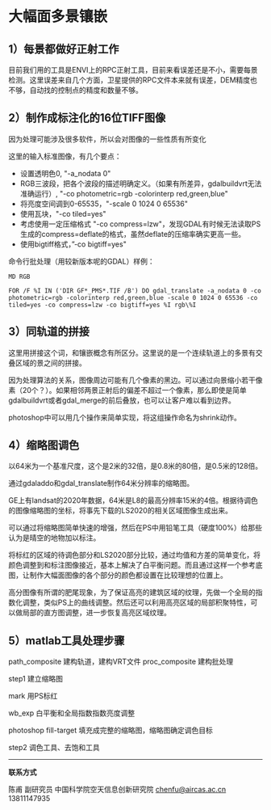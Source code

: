 # 大幅面多景镶嵌



## 1）每景都做好正射工作

目前我们用的工具是ENVI上的RPC正射工具，目前来看误差还是不小，需要每景检测。这里误差来自几个方面，卫星提供的RPC文件本来就有误差，DEM精度也不够，自动找的控制点的精度和数量不够。



## 2）制作成标注化的16位TIFF图像

因为处理可能涉及很多软件，所以会对图像的一些性质有所变化

这里的输入标准图像，有几个要点：

* 设置透明色0, "-a_nodata 0"
* RGB三波段，把各个波段的描述明确定义。（如果有所差异，gdalbuildvrt无法准确运行）, "-co photometric=rgb -colorinterp red,green,blue"
* 将亮度空间调到0-65535，"-scale 0 1024 0 65536"
* 使用瓦块，"-co tiled=yes"
* 考虑使用一定压缩格式 "-co compress=lzw"，发现GDAL有时候无法读取PS生成的compress=deflate的格式，虽然deflate的压缩率确实更高一些。
* 使用bigtiff格式，”-co bigtiff=yes"


命令行批处理（用较新版本呢的GDAL）样例：

    MD RGB
    
    FOR /F %I IN ('DIR GF*_PMS*.TIF /B') DO gdal_translate -a_nodata 0 -co photometric=rgb -colorinterp red,green,blue -scale 0 1024 0 65536 -co tiled=yes -co compress=lzw -co bigtiff=yes %I rgb\%I



## 3）同轨道的拼接

这里用拼接这个词，和镶嵌概念有所区分。这里说的是一个连续轨道上的多景有交叠区域的景之间的拼接。

因为处理算法的关系，图像周边可能有几个像素的黑边。可以通过向景缩小若干像素（20个？）。如果相邻两景正射后的偏差不超过一个像素，那么即使是简单gdalbuildvrt或者gdal_merge的前后叠放，也可以让客户难以看到边界。

photoshop中可以用几个操作来简单实现，将这组操作命名为shrink动作。



## 4）缩略图调色

以64米为一个基准尺度，这个是2米的32倍，是0.8米的80倍，是0.5米的128倍。

通过gdaladdo和gdal_translate制作64米分辨率的缩略图。

GE上有landsat的2020年数据，64米是L8的最高分辨率15米的4倍。根据待调色的图像缩略图的坐标，将事先下载的LS2020的相关区域图像生成出来。

可以通过将缩略图简单快速的增强，然后在PS中用铅笔工具（硬度100%）给那些认为是晴空的地物加以标注。

将标红的区域的待调色部分和LS2020部分比较，通过均值和方差的简单变化，将颜色调整到和标注图像接近，基本上解决了白平衡问题。而且通过这样一个参考底图，让制作大幅面图像的各个部分的颜色都设置在比较理想的位置上。

高分图像有所谓的肥尾现象，为了保证高亮的建筑区域的纹理，先做一个全局的指数化调整，类似PS上的曲线调整。然后还可以利用高亮区域的局部积聚特性，可以做局部的直方图调整，进一步恢复高亮区域纹理。



## 5）matlab工具处理步骤

path_composite 建构轨道，建构VRT文件
proc_composite  建构批处理

step1 建立缩略图

mark 用PS标红

wb_exp 白平衡和全局指数指数亮度调整

photoshop fill-target 填充成完整的缩略图，缩略图确定调色目标

step2 调色工具、去饱和工具



---

**联系方式**

陈甫 副研究员
中国科学院空天信息创新研究院
chenfu@aircas.ac.cn
13811147935

